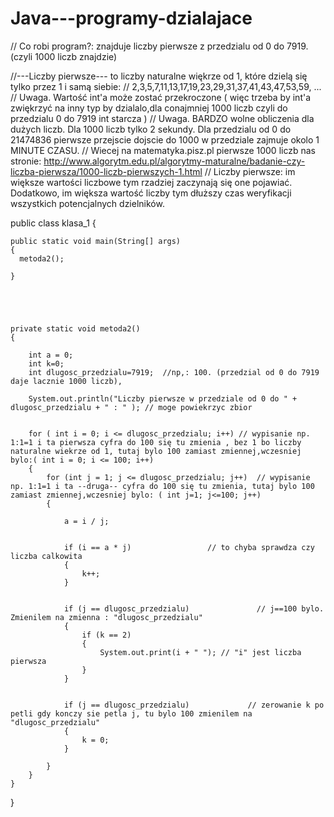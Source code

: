 # Java---programy-dzialajace

// Co robi program?: znajduje liczby pierwsze 	z przedzialu od 0 do 7919. (czyli 1000 liczb znajdzie)


//---Liczby pierwsze--- to liczby naturalne więkrze od 1, które dzielą się tylko przez 1 i samą siebie:
// 2,3,5,7,11,13,17,19,23,29,31,37,41,43,47,53,59, ...
// Uwaga. Wartość int'a może zostać przekroczone  ( więc trzeba by int'a zwiękrzyć na inny typ by dzialalo,dla conajmniej 1000 liczb czyli do przedzialu 0 do 7919 int starcza  )
// Uwaga. BARDZO wolne obliczenia dla dużych liczb. Dla 1000 liczb tylko 2 sekundy. Dla przedzialu od 0 do 21474836 pierwsze przejscie dojscie do 1000 w przedziale zajmuje okolo 1 MINUTE CZASU.
// Wiecej na matematyka.pisz.pl    		  pierwsze 1000 liczb nas stronie:	 http://www.algorytm.edu.pl/algorytmy-maturalne/badanie-czy-liczba-pierwsza/1000-liczb-pierwszych-1.html
// Liczby pierwsze: im większe wartości liczbowe tym rzadziej zaczynają się one pojawiać. Dodatkowo, im większa wartość liczby tym dłuższy czas weryfikacji wszystkich potencjalnych dzielników.


public class klasa_1 {

    public static void main(String[] args)
    {
      metoda2();

    }





    private static void metoda2()
    {

        int a = 0;
        int k=0;
        int dlugosc_przedzialu=7919;  //np,: 100. (przedzial od 0 do 7919 daje lacznie 1000 liczb),

        System.out.println("Liczby pierwsze w przedziale od 0 do " + dlugosc_przedzialu + " : " ); // moge powiekrzyc zbior


        for ( int i = 0; i <= dlugosc_przedzialu; i++) // wypisanie np. 1:1=1 i ta pierwsza cyfra do 100 się tu zmienia , bez 1 bo liczby naturalne wiekrze od 1, tutaj bylo 100 zamiast zmiennej,wczesniej bylo:( int i = 0; i <= 100; i++)
        {
            for (int j = 1; j <= dlugosc_przedzialu; j++)  // wypisanie np. 1:1=1 i ta --druga-- cyfra do 100 się tu zmienia, tutaj bylo 100 zamiast zmiennej,wczesniej bylo: ( int j=1; j<=100; j++)
            {

                a = i / j;


                if (i == a * j)                 // to chyba sprawdza czy liczba calkowita
                {
                    k++;
                }


                if (j == dlugosc_przedzialu)               // j==100 bylo. Zmienilem na zmienna : "dlugosc_przedzialu"
                {
                    if (k == 2)
                    {
                        System.out.print(i + " "); // "i" jest liczba pierwsza
                    }
                }


                if (j == dlugosc_przedzialu)             // zerowanie k po petli gdy konczy sie petla j, tu bylo 100 zmienilem na "dlugosc_przedzialu"
                {
                    k = 0;
                }

            }
        }
    }
}




